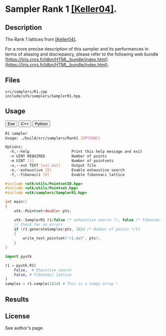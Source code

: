 # Sampler Rank 1 [[Keller04]](https://link.springer.com/chapter/10.1007%2F978-3-642-18743-8_18).  

## Description

The Rank 1 lattices from [[Keller04]](https://link.springer.com/chapter/10.1007%2F978-3-642-18743-8_18).  

For a more precise description of this sampler and its performances in terms of aliasing and discrepancy, please refer to the following web bundle [https://liris.cnrs.fr/ldbn/HTML_bundle/index.html](https://liris.cnrs.fr/ldbn/HTML_bundle/index.html).

## Files

```
src/samplers/R1.cpp  
include/utk/samplers/SamplerR1.hpp
```

## Usage

<button class="tablink exebutton" onclick="openCode('exe', this)" markdown="1">Exe</button> 
<button class="tablink cppbutton" onclick="openCode('cpp', this)" markdown="1">C++</button> 
<button class="tablink pybutton" onclick="openCode('py', this)" markdown="1">Python</button> 
<br/>
  

<div class="exe tabcontent">

```bash
R1 sampler
Usage: ./build/src/samplers/Rank1 [OPTIONS]

Options:
  -h,--help                   Print this help message and exit
  -n UINT REQUIRED            Number of points
  -m UINT [1]                 Number of pointsets
  -o,--out TEXT [out.dat]     Output file
  -e,--exhaustive [0]         Enable exhaustive search
  -f,--fibonacci [0]          Enable fibonnaci lattice
```

</div>

<div class="cpp tabcontent">

```  cpp
#include <utk/utils/PointsetIO.hpp>
#include <utk/utils/Pointset.hpp>
#include <utk/samplers/SamplerR1.hpp>

int main()
{
    utk::Pointset<double> pts;

    utk::SamplerR1 r1(false /* exhaustive search */, false /* fibonnaci lattice */);
    // Check for no errors
    if (r1.generateSamples(pts, 1024 /* Number of points */))
    {
        write_text_pointset("r1.dat", pts);
    }
}
```  

</div>

<div class="py tabcontent">

``` python
import pyutk

r1 = pyutk.R1(
    False,  # Ehaustive search
    False, # Fibonnaci lattice
)
samples = r1.sample(1024) # This is a numpy array !
```  

</div>

## Results

<div class="results"></div>
<script>
  window.addEventListener('DOMContentLoaded', function() { show_results(); }); 
</script>

## License

See author's page.